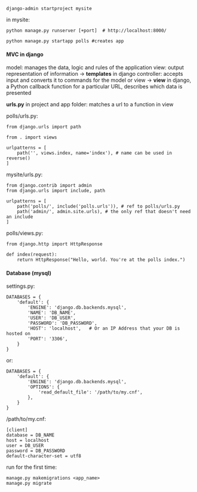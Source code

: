 ```
django-admin startproject mysite
```

in mysite: 
```
python manage.py runserver [+port]  # http://localhost:8000/

python manage.py startapp polls #creates app
```

#### MVC in django
model: manages the data, logic and rules of the application
view: output representation of information -> **templates** in django
controller: accepts input and converts it to commands for the model or view -> **view** in django, a Python callback function for a particular URL, describes which data is presented

**urls.py** in project and app folder:
matches a url to a function in view

polls/urls.py:
```
from django.urls import path

from . import views

urlpatterns = [
    path('', views.index, name='index'), # name can be used in reverse()
]
```
mysite/urls.py:
```
from django.contrib import admin
from django.urls import include, path

urlpatterns = [
    path('polls/', include('polls.urls')), # ref to polls/urls.py
    path('admin/', admin.site.urls), # the only ref that doesn't need an include
]
```

polls/views.py:
```
from django.http import HttpResponse

def index(request):
    return HttpResponse("Hello, world. You're at the polls index.")
```

#### Database (mysql)
settings.py:
```
DATABASES = {
    'default': {
        'ENGINE': 'django.db.backends.mysql', 
        'NAME': 'DB_NAME',
        'USER': 'DB_USER',
        'PASSWORD': 'DB_PASSWORD',
        'HOST': 'localhost',   # Or an IP Address that your DB is hosted on
        'PORT': '3306',
    }
}
```

or:
```
DATABASES = {
    'default': {
        'ENGINE': 'django.db.backends.mysql',
        'OPTIONS': {
            'read_default_file': '/path/to/my.cnf',
        },
    }
}
```

/path/to/my.cnf:
```
[client]
database = DB_NAME
host = localhost
user = DB_USER
password = DB_PASSWORD
default-character-set = utf8
```

run for the first time:
```
manage.py makemigrations <app_name> 
manage.py migrate
```
